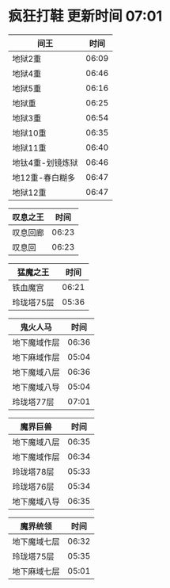 # 疯狂打鞋 更新时间 07:01

| 间王   | 时间    |
|--------|-------|
| 地狱2重 | 06:09 |
| 地狱4重 | 06:46 |
| 地狱5重 | 06:16 |
| 地狱重 | 06:25 |
| 地狱3重 | 06:54 |
| 地狱10重 | 06:35 |
| 地狱11重 | 06:40 |
| 地钛4重-划镜炼狱 | 06:46 |
| 地12重-春白糊多 | 06:47 |
| 地狱12重 | 06:47 |

| 叹息之王   | 时间    |
|--------|-------|
| 叹息回廊 | 06:23 |
| 叹息回 | 06:23 |

| 猛魔之王   | 时间    |
|--------|-------|
| 铁血魔宫 | 06:21 |
| 玲珑塔75层 | 05:36 |

| 鬼火人马   | 时间    |
|--------|-------|
| 地下魔域作层 | 06:36 |
| 地下麻域作层 | 05:04 |
| 地下魔域八层 | 06:36 |
| 地下魔域八导 | 05:04 |
| 玲珑塔77层 | 07:01 |

| 魔界巨兽   | 时间    |
|--------|-------|
| 地下魔域八层 | 06:35 |
| 地下魔域作层 | 06:34 |
| 玲珑塔78层 | 05:33 |
| 玲珑塔76层 | 05:34 |
| 地下魔域八导 | 06:35 |

| 魔界统领   | 时间    |
|--------|-------|
| 地下魔域七层 | 06:32 |
| 玲珑塔75层 | 05:35 |
| 地下麻域七层 | 05:01 |